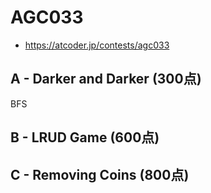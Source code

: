# AGC033
* https://atcoder.jp/contests/agc033


## A - Darker and Darker (300点)
BFS

## B - LRUD Game (600点)


## C - Removing Coins (800点)
